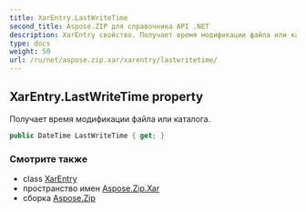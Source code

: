 ```yaml
---
title: XarEntry.LastWriteTime
second_title: Aspose.ZIP для справочника API .NET
description: XarEntry свойство. Получает время модификации файла или каталога.
type: docs
weight: 50
url: /ru/net/aspose.zip.xar/xarentry/lastwritetime/
---
```

## XarEntry.LastWriteTime property

Получает время модификации файла или каталога.

```csharp
public DateTime LastWriteTime { get; }
```

### Смотрите также

* class [XarEntry](../)
* пространство имен [Aspose.Zip.Xar](../../xarentry/)
* сборка [Aspose.Zip](../../../)


